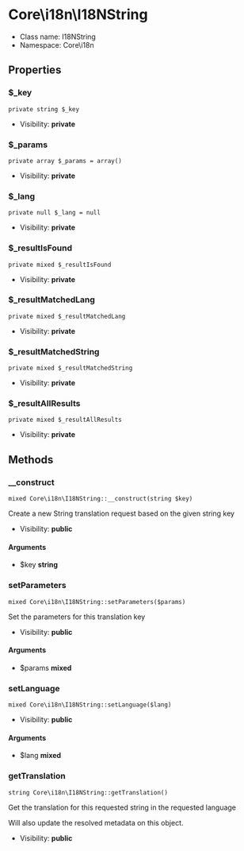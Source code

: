 Core\i18n\I18NString
===============






* Class name: I18NString
* Namespace: Core\i18n





Properties
----------


### $_key

    private string $_key





* Visibility: **private**


### $_params

    private array $_params = array()





* Visibility: **private**


### $_lang

    private null $_lang = null





* Visibility: **private**


### $_resultIsFound

    private mixed $_resultIsFound





* Visibility: **private**


### $_resultMatchedLang

    private mixed $_resultMatchedLang





* Visibility: **private**


### $_resultMatchedString

    private mixed $_resultMatchedString





* Visibility: **private**


### $_resultAllResults

    private mixed $_resultAllResults





* Visibility: **private**


Methods
-------


### __construct

    mixed Core\i18n\I18NString::__construct(string $key)

Create a new String translation request based on the given string key



* Visibility: **public**


#### Arguments
* $key **string**



### setParameters

    mixed Core\i18n\I18NString::setParameters($params)

Set the parameters for this translation key



* Visibility: **public**


#### Arguments
* $params **mixed**



### setLanguage

    mixed Core\i18n\I18NString::setLanguage($lang)





* Visibility: **public**


#### Arguments
* $lang **mixed**



### getTranslation

    string Core\i18n\I18NString::getTranslation()

Get the translation for this requested string in the requested language

Will also update the resolved metadata on this object.

* Visibility: **public**




